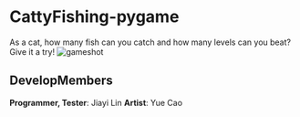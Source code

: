 # CattyFishing-pygame
As a cat, how many fish can you catch and how many levels can you beat? Give it a try!
![gameshot](https://github.com/LincoYaoLin/CattyFishing-pygame/assets/168736841/383ba8cf-e2f3-4fc4-ba61-a8b791366a33)
## DevelopMembers
**Programmer, Tester**: Jiayi Lin
**Artist**: Yue Cao

